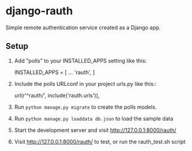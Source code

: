 # django-rauth

Simple remote authentication service created as a Django app. 

## Setup

1. Add "polls" to your INSTALLED_APPS setting like this:

    INSTALLED_APPS = [
        ...
        'rauth',
    ]

2. Include the polls URLconf in your project urls.py like this::

    url(r'^rauth/', include('rauth.urls')),

3. Run `python manage.py migrate` to create the polls models.

4. Run `python manage.py loaddata db.json` to load the sample data

5. Start the development server and visit http://127.0.0.1:8000/rauth/  

6. Visit http://127.0.0.1:8000/rauth/ to test, or run the rauth_test.sh script  

